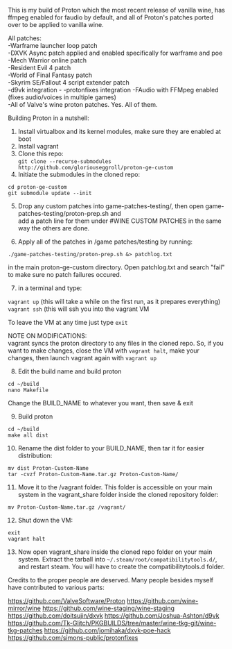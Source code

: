 This is my build of Proton which the most recent release of vanilla wine, has ffmpeg enabled for faudio by default, and all of Proton's patches ported over to be applied to vanilla wine.

All patches:  
-Warframe launcher loop patch  
-DXVK Async patch applied and enabled specifically for warframe and poe
-Mech Warrior online patch  
-Resident Evil 4 patch  
-World of Final Fantasy patch  
-Skyrim SE/Fallout 4 script extender patch  
-d9vk integration - 
-protonfixes integration
-FAudio with FFMpeg enabled (fixes audio/voices in multiple games)  
-All of Valve's wine proton patches. Yes. All of them. 

Building Proton in a nutshell:  

1. Install virtualbox and its kernel modules, make sure they are enabled at boot  
2. Install vagrant  
3. Clone this repo:  
`git clone --recurse-submodules http://github.com/gloriouseggroll/proton-ge-custom`  
4. Initiate the submodules in the cloned repo:  
```
cd proton-ge-custom
git submodule update --init
```
5. Drop any custom patches into game-patches-testing/, then open game-patches-testing/proton-prep.sh and  
 add a patch line for them under #WINE CUSTOM PATCHES in the same way the others are done. 

6. Apply all of the patches in /game patches/testing by running:
```
./game-patches-testing/proton-prep.sh &> patchlog.txt
``` 
in the main proton-ge-custom directory. Open patchlog.txt and search "fail" to make sure no patch failures occured.

7. in a terminal and type:  

`vagrant up` (this will take a while on the first run, as it prepares everything)  
`vagrant ssh` (this will ssh you into the vagrant VM  

To leave the VM at any time just type `exit`  

NOTE ON MODIFICATIONS:  
vagrant syncs the proton directory to any files in the cloned repo. So, if you want to make changes, close the VM with `vagrant halt`, make your changes, then launch vagrant again with `vagrant up`  

8. Edit the build name and build proton  
```
cd ~/build
nano Makefile
```
Change the BUILD_NAME to whatever you want, then save & exit  

9. Build proton  
```
cd ~/build
make all dist
```
10. Rename the dist folder to your BUILD_NAME, then tar it for easier distribution:  
```
mv dist Proton-Custom-Name
tar -cvzf Proton-Custom-Name.tar.gz Proton-Custom-Name/
```

11. Move it to the /vagrant folder. This folder is accessible on your main system in the vagrant_share folder inside the cloned repository folder:  

`mv Proton-Custom-Name.tar.gz /vagrant/`  

12. Shut down the VM:  
```
exit
vagrant halt
```

13. Now open vagrant_share inside the cloned repo folder on your main system. Extract the tarball into `~/.steam/root/compatibilitytools.d/`, and restart steam. You will have to create the compatibilitytools.d folder.  


Credits to the proper people are deserved. Many people besides myself have contributed to various parts:

https://github.com/ValveSoftware/Proton
https://github.com/wine-mirror/wine
https://github.com/wine-staging/wine-staging
https://github.com/doitsujin/dxvk
https://github.com/Joshua-Ashton/d9vk
https://github.com/Tk-Glitch/PKGBUILDS/tree/master/wine-tkg-git/wine-tkg-patches
https://github.com/jomihaka/dxvk-poe-hack
https://github.com/simons-public/protonfixes
